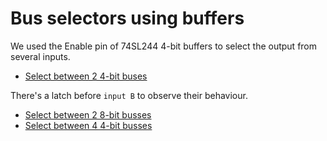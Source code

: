 # Bus selectors using buffers

We used the Enable pin of 74SL244 4-bit buffers to select the output from several inputs.

- [Select between 2 4-bit buses](2bus_4bit.pdsprj)

There's a latch before `input B` to observe their behaviour.

- [Select between 2 8-bit busses](2bus_8bit.pdsprj)
- [Select between 4 4-bit busses](4bus_4bit.pdsprj)


